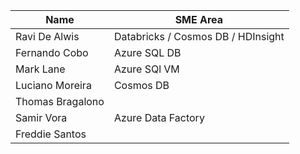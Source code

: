 
|Name| SME Area |
|--|--|
| Ravi De Alwis | Databricks / Cosmos DB / HDInsight  |
| Fernando Cobo | Azure SQL DB |
| Mark Lane | Azure SQl VM |
| Luciano Moreira  | Cosmos DB  |
| Thomas Bragalono |  |
| Samir Vora   | Azure Data Factory  |
| Freddie Santos  |  |

